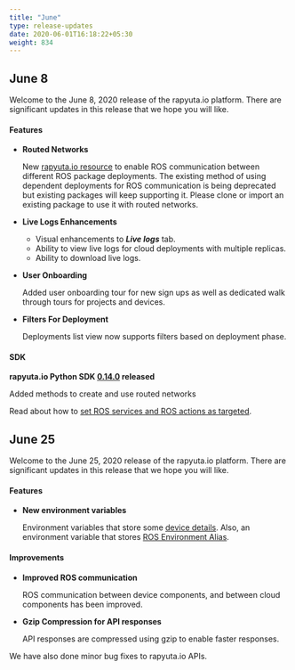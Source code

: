 ```yaml
---
title: "June"
type: release-updates
date: 2020-06-01T16:18:22+05:30
weight: 834
---
```


## June 8
Welcome to the June 8, 2020 release of the rapyuta.io platform. There
are significant updates in this release that we hope you will like.

#### Features
* **Routed Networks**

    New [rapyuta.io resource](/3_how-tos/34_networking-and-communication/ros-creating-routed-networks/) 
    to enable ROS communication between different ROS package deployments. The existing method of 
    using dependent deployments for ROS communication is being deprecated but existing packages will keep supporting it.
    Please clone or import an existing package to use it with routed networks. 

* **Live Logs Enhancements**
    * Visual enhancements to ***Live logs*** tab.
    * Ability to view live logs for cloud deployments with multiple replicas.
    * Ability to download live logs.
    
* **User Onboarding**
    
    Added user onboarding tour for new sign ups as well as dedicated walk through tours for projects and devices.
    
* **Filters For Deployment**
    
    Deployments list view now supports filters based on deployment phase.

#### SDK
**rapyuta.io Python SDK [0.14.0](/3_how-tos/35_tooling_and_debugging/rapyuta-io-python-sdk/#installation) released** 

   Added methods to create and use routed networks

Read about how to [set ROS services and ROS actions as targeted](/5_deep-dives/52_software-development/526_package-ros-support/).


## June 25
Welcome to the June 25, 2020 release of the rapyuta.io platform. There
are significant updates in this release that we hope you will like.

#### Features
* **New environment variables**

	Environment variables that store some [device details](/5_deep-dives/51_managing-devices/512_device-details/).
	Also, an environment variable that stores [ROS Environment Alias](/5_deep-dives/51_managing-devices/514_device-env-variables/).
	
#### Improvements
* **Improved ROS communication**

	ROS communication between device components, and between cloud components has been improved.
* **Gzip Compression for API responses**

	API responses are compressed using gzip to enable faster responses.
		
We have also done minor bug fixes to rapyuta.io APIs.		

